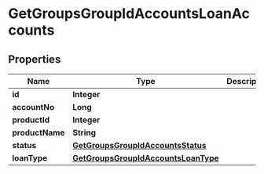 
# GetGroupsGroupIdAccountsLoanAccounts

## Properties
Name | Type | Description | Notes
------------ | ------------- | ------------- | -------------
**id** | **Integer** |  |  [optional]
**accountNo** | **Long** |  |  [optional]
**productId** | **Integer** |  |  [optional]
**productName** | **String** |  |  [optional]
**status** | [**GetGroupsGroupIdAccountsStatus**](GetGroupsGroupIdAccountsStatus.md) |  |  [optional]
**loanType** | [**GetGroupsGroupIdAccountsLoanType**](GetGroupsGroupIdAccountsLoanType.md) |  |  [optional]



